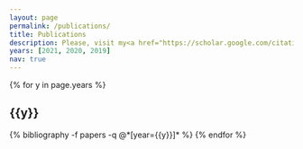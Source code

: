 ```yaml
---
layout: page
permalink: /publications/
title: Publications
description: Please, visit my<a href="https://scholar.google.com/citations?user=OUct8qMAAAAJ&hl=en&oi=ao" >Google Scholar</a> page to see the full list.
years: [2021, 2020, 2019]
nav: true
---
```


<div class="publications">

{% for y in page.years %}
  <h2 class="year">{{y}}</h2>
  {% bibliography -f papers -q @*[year={{y}}]* %}
{% endfor %}

</div>
